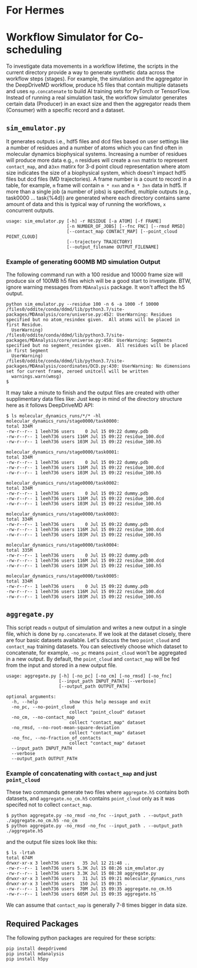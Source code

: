 # For Hermes
# Workflow Simulator for Co-scheduling

To investigate data movements in a workflow lifetime, the scripts in the current directory provide a way to generate synthetic data across the workflow steps (stages). For example, the simulation and the aggregator in the DeepDriveMD workflow, produce h5 files that contain multiple datasets and uses `np.concatenate` to build AI training sets for PyTorch or TensorFlow. Instead of running a real simulation task, the workflow simulator generates certain data (Producer) in an exact size and then the aggregator reads them (Consumer) with a specific record and a dataset.

## `sim_emulator.py`
It generates outputs i.e., hdf5 files and dcd files based on user settings like a number of residues and a number of atoms which you can find often in molecular dynamics biophysical systems. Increasing a number of residues will produce more data e.g., `n` residues will create a `nxn` matrix to represent `contact_map`, and a`3xn` matirx for 3-d point cloud representation where atom size indicates the size of a biophysical system, which doesn't impact hdf5 files but dcd files (MD trajectories). A frame number is a count to record in a table, for example, `m` frame will contain `m * nxn` and `m * 3xn` data in hdf5. If more than a single job (a number of jobs) is specified, multiple outputs (e.g., task0000 ... task{%4d}) are generated where each directory contains same amount of data and this is typical way of running the workflows, `x` concurrent outputs. 

```
usage: sim_emulator.py [-h] -r RESIDUE [-a ATOM] [-f FRAME]
                       [-n NUMBER_OF_JOBS] [--fnc FNC] [--rmsd RMSD]
                       [--contact_map CONTACT_MAP] [--point_cloud POINT_CLOUD]
                       [--trajectory TRAJECTORY]
                       [--output_filename OUTPUT_FILENAME]
```

### Example of generating 600MB MD simulation Output
The following command run with a 100 residue and 10000 frame size will produce six of 100MB h5 files which will be a good start to investigate. BTW, ignore warning messages from `MDAnalysis` package. It won't affect the h5 output.

```
python sim_emulator.py --residue 100 -n 6 -a 1000 -f 10000
/files0/oddite/conda/ddmd/lib/python3.7/site-packages/MDAnalysis/core/universe.py:452: UserWarning: Residues specified but no atom_resindex given.  All atoms will be placed in first Residue.
  UserWarning)
/files0/oddite/conda/ddmd/lib/python3.7/site-packages/MDAnalysis/core/universe.py:458: UserWarning: Segments specified but no segment_resindex given.  All residues will be placed in first Segment
  UserWarning)
/files0/oddite/conda/ddmd/lib/python3.7/site-packages/MDAnalysis/coordinates/DCD.py:430: UserWarning: No dimensions set for current frame, zeroed unitcell will be written
  warnings.warn(wmsg)
$
```

It may take a minute to finish and the output files are created with other supplimentary data files like:
Just keep in mind of the directory structure here as it follows DeepDriveMD API:
```
$ ls molecular_dynamics_runs/*/* -hl
molecular_dynamics_runs/stage0000/task0000:
total 334M
-rw-r--r-- 1 leeh736 users    0 Jul 15 09:22 dummy.pdb
-rw-r--r-- 1 leeh736 users 116M Jul 15 09:22 residue_100.dcd
-rw-r--r-- 1 leeh736 users 103M Jul 15 09:22 residue_100.h5

molecular_dynamics_runs/stage0000/task0001:
total 334M
-rw-r--r-- 1 leeh736 users    0 Jul 15 09:22 dummy.pdb
-rw-r--r-- 1 leeh736 users 116M Jul 15 09:22 residue_100.dcd
-rw-r--r-- 1 leeh736 users 103M Jul 15 09:22 residue_100.h5

molecular_dynamics_runs/stage0000/task0002:
total 334M
-rw-r--r-- 1 leeh736 users    0 Jul 15 09:22 dummy.pdb
-rw-r--r-- 1 leeh736 users 116M Jul 15 09:22 residue_100.dcd
-rw-r--r-- 1 leeh736 users 103M Jul 15 09:22 residue_100.h5

molecular_dynamics_runs/stage0000/task0003:
total 334M
-rw-r--r-- 1 leeh736 users    0 Jul 15 09:22 dummy.pdb
-rw-r--r-- 1 leeh736 users 116M Jul 15 09:22 residue_100.dcd
-rw-r--r-- 1 leeh736 users 103M Jul 15 09:22 residue_100.h5

molecular_dynamics_runs/stage0000/task0004:
total 335M
-rw-r--r-- 1 leeh736 users    0 Jul 15 09:22 dummy.pdb
-rw-r--r-- 1 leeh736 users 116M Jul 15 09:22 residue_100.dcd
-rw-r--r-- 1 leeh736 users 103M Jul 15 09:22 residue_100.h5

molecular_dynamics_runs/stage0000/task0005:
total 334M
-rw-r--r-- 1 leeh736 users    0 Jul 15 09:22 dummy.pdb
-rw-r--r-- 1 leeh736 users 116M Jul 15 09:22 residue_100.dcd
-rw-r--r-- 1 leeh736 users 103M Jul 15 09:22 residue_100.h5
```

## `aggregate.py`

This script reads `n` output of simulation and writes a new output in a single file, which is done by `np.concatenate`. If we look at the dataset closely, there are four basic datasets available. Let's discuss the two `point_cloud` and `contact_map` training datasets. You can selectively choose which dataset to concatenate, for example, `-no_pc` means `point_cloud` won't be aggregated in a new output. By default, the `point_cloud` and `contact_map` will be fed from the input and stored in a new output file.

```
usage: aggregate.py [-h] [-no_pc] [-no_cm] [-no_rmsd] [-no_fnc]
                    [--input_path INPUT_PATH] [--verbose]
                    [--output_path OUTPUT_PATH]

optional arguments:
  -h, --help            show this help message and exit
  -no_pc, --no-point_cloud
                        collect "point_cloud" dataset
  -no_cm, --no-contact_map
                        collect "contact_map" dataset
  -no_rmsd, --no-root-mean-square-deviation
                        collect "contact_map" dataset
  -no_fnc, --no-fraction_of_contacts
                        collect "contact_map" dataset
  --input_path INPUT_PATH
  --verbose
  --output_path OUTPUT_PATH
```

### Example of concatenating with `contact_map` and just `point_cloud`
These two commands generate two files where `aggregate.h5` contains both datasets, and `aggregate.no_cm.h5` contains `point_cloud` only as it was specifed not to collect `contact_map`. 

```
$ python aggregate.py -no_rmsd -no_fnc --input_path . --output_path ./aggregate.no_cm.h5 -no_cm
$ python aggregate.py -no_rmsd -no_fnc --input_path . --output_path ./aggregate.h5
```
and the output file sizes look like this:
```
$ ls -lrtah
total 674M
drwxr-xr-x 3 leeh736 users   35 Jul 12 21:48 ..
-rw-r--r-- 1 leeh736 users 5.3K Jul 15 08:26 sim_emulator.py
-rw-r--r-- 1 leeh736 users 3.3K Jul 15 08:38 aggregate.py
drwxr-xr-x 3 leeh736 users   31 Jul 15 09:21 molecular_dynamics_runs
drwxr-xr-x 3 leeh736 users  150 Jul 15 09:35 .
-rw-r--r-- 1 leeh736 users  70M Jul 15 09:35 aggregate.no_cm.h5
-rw-r--r-- 1 leeh736 users 605M Jul 15 09:35 aggregate.h5
```
We can assume that `contact_map` is generally 7-8 times bigger in data size.


## Required Packages
The following python packages are required for these scripts:
```
pip install deepdrivemd
pip install mdanalysis
pip install h5py
```



